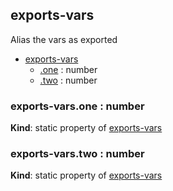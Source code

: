 ## exports-vars
Alias the vars as exported


* [exports-vars](#markdown-header-exportsvars)
    * [.one](#markdown-header-exportsvarsone-number) : number
    * [.two](#markdown-header-exportsvarstwo-number) : number

### exports-vars.one : number
**Kind**: static property of [exports-vars](#markdown-header-exportsvars)  
### exports-vars.two : number
**Kind**: static property of [exports-vars](#markdown-header-exportsvars)  
